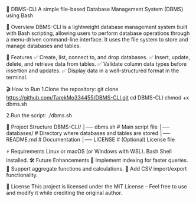📌 DBMS-CLI
A simple file-based Database Management System (DBMS) using Bash

🔹 Overview
DBMS-CLI is a lightweight database management system built with Bash scripting, allowing users to perform database operations through a menu-driven command-line interface. It uses the file system to store and manage databases and tables.

📜 Features
✅ Create, list, connect to, and drop databases.
✅ Insert, update, delete, and retrieve data from tables.
✅ Validate column data types before insertion and updates.
✅ Display data in a well-structured format in the terminal.

🎬 How to Run
1.Clone the repository:
git clone https://github.com/TarekMo334455/DBMS-CLI.git
cd DBMS-CLI
chmod +x dbms.sh

2.Run the script:
./dbms.sh

📂 Project Structure
DBMS-CLI/
│── dbms.sh        # Main script file
│── databases/     # Directory where databases and tables are stored
│── README.md      # Documentation
│── LICENSE        # (Optional) License file

⚡ Requirements
Linux or macOS (or Windows with WSL).
Bash Shell installed.
🛠 Future Enhancements
🚀 Implement indexing for faster queries.
🚀 Support aggregate functions and calculations.
🚀 Add CSV import/export functionality.

📄 License
This project is licensed under the MIT License – Feel free to use and modify it while crediting the original author.



